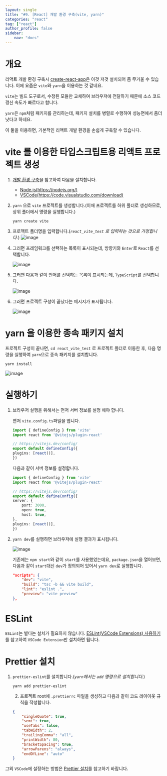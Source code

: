 ```yaml
---
layout: single
title: "#9. [React] 개발 환경 구축(vite, yarn)"
categories: "react"
tag: ["react"]
author_profile: false
sidebar: 
    nav: "docs"
---
```


# 개요

리액트 개발 환경 구축시 [create-react-app](https://tango1202.github.io/react/react-config/)은 이것 저것 설치되어 좀 무거울 수 있습니다. 이에 요즘은 `vite`와 `yarn`을 이용하는 것 같네요.

`vite`는 빌드 도구로서, 수정된 모듈만 교체하여 브라우저에 전달하기 때문에 소스 코드 갱신 속도가 빠르다고 합니다.

`yarn`은 `npm`처럼 패키지를 관리하는데, 패키지 설치를 병렬로 수행하여 성능면에서 좀더 낫다고 하네요. 

이 둘을 이용하면, 기본적인 리액트 개발 환경을 손쉽게 구축할 수 있습니다.

# vite 를 이용한 타입스크립트용 리액트 프로젝트 생성

1. [개발 환경 구축](https://tango1202.github.io/javascript/javascript-config/)을 참고하여 다음을 설치합니다.
    * [Node.js(https://nodejs.org/)](https://nodejs.org/)
    * [VSCode(https://code.visualstudio.com/download)](https://code.visualstudio.com/download)

2. `yarn` 으로 `vite` 프로젝트를 생성합니다.(이때 프로젝트를 하위 폴더로 생성하므로, 상위 폴더에서 명령을 실행합니다.)

    ```
    yarn create vite
    ```
    
3. 프로젝트 폴더명을 입력합니다.(*`react_vite_test` 로 입력하는 것으로 가정합니다.*)
    ![image](https://github.com/user-attachments/assets/360da808-5694-46ac-8372-da3d000052a1)

4. 그러면 프레임워크를 선택하는 목록이 표시되는데, 방향키와 `Enter`로 `React`를 선택합니다.

    ![image](https://github.com/user-attachments/assets/2e2350af-3478-4ba7-8ab9-54031f7101cd)

5. 그러면 다음과 같이 언어를 선택하는 목록이 표시되는데, `TypeScript`를 선택합니다.

    ![image](https://github.com/user-attachments/assets/7b629ed0-56b0-4858-9fb8-db7e277f358f)

6. 그러면 프로젝트 구성이 끝났다는 메시지가 표시됩니다.

    ![image](https://github.com/user-attachments/assets/cda6e368-8a75-4f0c-9095-cd15377901bd)

# yarn 을 이용한 종속 패키지 설치

프로젝트 구성이 끝나면, `cd react_vite_test` 로 프로젝트 폴더로 이동한 후, 다음 명령을 실행하여 `yarn`으로 종속 패키지를 설치합니다.

```
yarn install
```

![image](https://github.com/user-attachments/assets/86e58082-085e-45b7-b67b-5141cd9dd810)

# 실행하기

1. 브라우저 실행을 위해서는 먼저 서버 정보를 설정 해야 합니다.

    면저 `vite.config.ts`파일을 엽니다.

    ```typescript
    import { defineConfig } from 'vite'
    import react from '@vitejs/plugin-react'

    // https://vitejs.dev/config/
    export default defineConfig({
    plugins: [react()],
    })    
    ```

    다음과 같이 서버 정보를 설정합니다.

    ```typescript
    import { defineConfig } from 'vite'
    import react from '@vitejs/plugin-react'

    // https://vitejs.dev/config/
    export default defineConfig({
    server: {
        port: 3000,
        open: true,
        host: true,
    },
    plugins: [react()],
    })
    ```
2. `yarn dev`를 실행하면 브라우저에 실행 결과가 표시됩니다.

    ![image](https://github.com/user-attachments/assets/c09c2626-80d7-4a80-a3e4-637ca6a47ae9)

    기존에는 `npm start`와 같이 `start`를 사용했었는데요, `package.json`을 열어보면, 다음과 같이 `start`대신 `dev`가 정의되어 있어서 `yarn dev`로 실행합니다.

    ```json
    "scripts": {
        "dev": "vite",
        "build": "tsc -b && vite build",
        "lint": "eslint .",
        "preview": "vite preview"
    },
    ```

# ESLint

`ESLint`는 별다는 설치가 필요하지 않습니다. [ESLint(VSCode Extensions) 사용하기](https://tango1202.github.io/react/react-config/#eslintvscode-extensions-%EC%82%AC%EC%9A%A9%ED%95%98%EA%B8%B0) 를 참고하여 `VSCode Extension`만 설치하면 됩니다.

# Prettier 설치

1. `prettier-eslint`를 설치합니다.(*`yarn`에서는 `add` 명령으로 설치합니다.*)

    ```
    yarn add prettier-eslint
    ```

    2. 프로젝트 root에 `.prettierrc` 파일을 생성하고 다음과 같이 코드 레이아웃 규칙을 작성합니다.

    ```json
    {
        "singleQuote": true,
        "semi": true,
        "useTabs": false,
        "tabWidth": 2,
        "trailingComma": "all",
        "printWidth": 80,
        "bracketSpacing": true,
        "arrowParens": "always",
        "endOfLine": "auto"
    }
    ```

그외 `VSCode`에 설정하는 방법은 [Prettier 설치](https://tango1202.github.io/react/react-config/#prettier-%EC%84%A4%EC%B9%98)를 참고하기 바랍니다.
